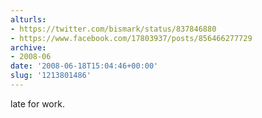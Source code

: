 ```yaml
---
alturls:
- https://twitter.com/bismark/status/837846880
- https://www.facebook.com/17803937/posts/856466277729
archive:
- 2008-06
date: '2008-06-18T15:04:46+00:00'
slug: '1213801486'
---
```


late for work.

